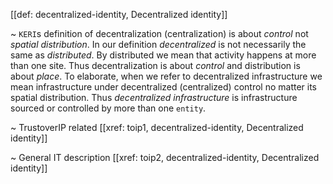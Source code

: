 [[def: decentralized-identity, Decentralized identity]]

~ `KERI`s definition of decentralization (centralization) is about _control_ not _spatial distribution_. In our definition _decentralized_ is not necessarily the same as _distributed_. By distributed we mean that activity happens at more than one site. Thus decentralization is about _control_ and distribution is about _place_. To elaborate, when we refer to decentralized infrastructure we mean infrastructure under decentralized (centralized) control no matter its spatial distribution. Thus _decentralized infrastructure_ is infrastructure sourced or controlled by more than one `entity`.

~ TrustoverIP related [[xref: toip1, decentralized-identity, Decentralized identity]]

~ General IT description [[xref: toip2, decentralized-identity, Decentralized identity]]
